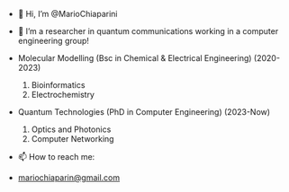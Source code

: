 - 👋 Hi, I’m @MarioChiaparini
- 👀 I’m a researcher in quantum communications working in a computer engineering group!

- Molecular Modelling (Bsc in Chemical & Electrical Engineering)
  (2020-2023)
  
  1. Bioinformatics
  2. Electrochemistry 
 
- Quantum Technologies (PhD in Computer Engineering)
  (2023-Now)

  1. Optics and Photonics
  2. Computer Networking
 
- 📫 How to reach me: 
- mariochiaparin@gmail.com

<!---
MarioChiaparini/MarioChiaparini is a ✨ special ✨ repository because its `README.md` (this file) appears on your GitHub profile.
You can click the Preview link to take a look at your changes.
--->
